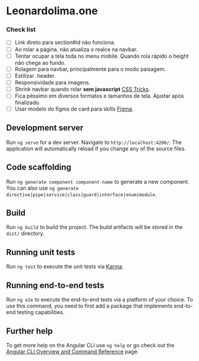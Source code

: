 # Leonardolima.one

### Check list

- [ ] Link direto para section#id não funciona.
- [ ] Ao rolar a página, não atualiza o realce na navbar.
- [ ] Tentar ocupar a tela toda no menu mobile. Quando rola rápido o height não chega ao fundo.
- [ ] Rolagem para navbar, principalmente para o modo paisagem.
- [ ] Estilizar .header.
- [ ] Responsividade para imagens.
- [ ] Shrink navbar quando rolar **sem javascript** [CSS Tricks](https://css-tricks.com/how-to-create-a-shrinking-header-on-scroll-without-javascript/).
- [ ] Fica péssimo em diversos formatos e tamanhos de tela. Ajustar após finalizado.
- [ ] Usar modelo do figma de card para skills [Figma](https://www.figma.com/file/GDIBLe6oeAZRHMzE5LJ9HO/Portifolio?node-id=0%3A1&t=CyrYxbeqq0INlVih-1).

## Development server

Run `ng serve` for a dev server. Navigate to `http://localhost:4200/`. The application will automatically reload if you change any of the source files.

## Code scaffolding

Run `ng generate component component-name` to generate a new component. You can also use `ng generate directive|pipe|service|class|guard|interface|enum|module`.

## Build

Run `ng build` to build the project. The build artifacts will be stored in the `dist/` directory.

## Running unit tests

Run `ng test` to execute the unit tests via [Karma](https://karma-runner.github.io).

## Running end-to-end tests

Run `ng e2e` to execute the end-to-end tests via a platform of your choice. To use this command, you need to first add a package that implements end-to-end testing capabilities.

## Further help

To get more help on the Angular CLI use `ng help` or go check out the [Angular CLI Overview and Command Reference](https://angular.io/cli) page.
